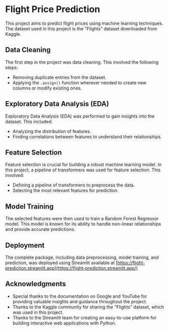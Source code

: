 # Flight Price Prediction

This project aims to predict flight prices using machine learning techniques. The dataset used in this project is the "Flights" dataset downloaded from Kaggle.

## Data Cleaning

The first step in the project was data cleaning. This involved the following steps:

- Removing duplicate entries from the dataset.
- Applying the `.assign()` function wherever needed to create new columns or modify existing ones.

## Exploratory Data Analysis (EDA)

Exploratory Data Analysis (EDA) was performed to gain insights into the dataset. This included:

- Analyzing the distribution of features.
- Finding correlations between features to understand their relationships.

## Feature Selection

Feature selection is crucial for building a robust machine learning model. In this project, a pipeline of transformers was used for feature selection. This involved:

- Defining a pipeline of transformers to preprocess the data.
- Selecting the most relevant features for prediction.

## Model Training

The selected features were then used to train a Random Forest Regressor model. This model is known for its ability to handle non-linear relationships and provide accurate predictions.

## Deployment

The complete package, including data preprocessing, model training, and prediction, was deployed using Streamlit available at [https://flight-prediction.streamlit.app](https://flight-prediction.streamlit.app/)

## Acknowledgments

- Special thanks to the documentation on Google and YouTube for providing valuable insights and guidance throughout the project.
- Thanks to the Kaggle community for sharing the "Flights" dataset, which was used in this project.
- Thanks to the Streamlit team for creating an easy-to-use platform for building interactive web applications with Python.
